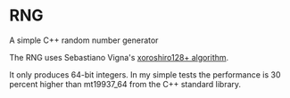 # RNG
A simple C++ random number generator

The RNG uses Sebastiano Vigna's [xoroshiro128+ algorithm](http://xoroshiro.di.unimi.it/).

It only produces 64-bit integers. In my simple tests the performance is
30 percent higher than mt19937_64 from the C++ standard library.
